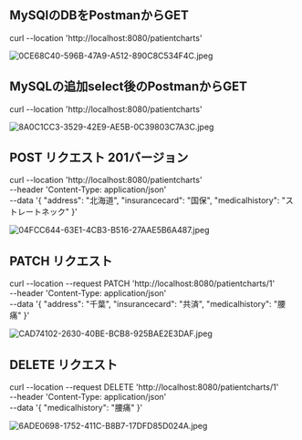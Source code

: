 ## MySQlのDBをPostmanからGET


curl --location 'http://localhost:8080/patientcharts'



![0CE68C40-596B-47A9-A512-890C8C534F4C.jpeg](..%2F..%2FPictures%2F%E5%86%99%E7%9C%9F%E3%83%A9%E3%82%A4%E3%83%96%E3%83%A9%E3%83%AA.photoslibrary%2Foriginals%2F0%2F0CE68C40-596B-47A9-A512-890C8C534F4C.jpeg)


## MySQLの追加select後のPostmanからGET


curl --location 'http://localhost:8080/patientcharts'



![8A0C1CC3-3529-42E9-AE5B-0C39803C7A3C.jpeg](..%2F..%2FPictures%2F%E5%86%99%E7%9C%9F%E3%83%A9%E3%82%A4%E3%83%96%E3%83%A9%E3%83%AA.photoslibrary%2Foriginals%2F8%2F8A0C1CC3-3529-42E9-AE5B-0C39803C7A3C.jpeg)


## POST リクエスト  201バージョン

curl --location 'http://localhost:8080/patientcharts' \
--header 'Content-Type: application/json' \
--data '{
"address": "北海道",
"insurancecard": "国保",
"medicalhistory": "ストレートネック"
}'

![04FCC644-63E1-4CB3-B516-27AAE5B6A487.jpeg](..%2F..%2FPictures%2F%E5%86%99%E7%9C%9F%E3%83%A9%E3%82%A4%E3%83%96%E3%83%A9%E3%83%AA.photoslibrary%2Foriginals%2F0%2F04FCC644-63E1-4CB3-B516-27AAE5B6A487.jpeg)


## PATCH リクエスト

curl --location --request PATCH 'http://localhost:8080/patientcharts/1' \
--header 'Content-Type: application/json' \
--data '{
"address": "千葉",
"insurancecard": "共済",
"medicalhistory": "腰痛"
}'


![CAD74102-2630-40BE-BCB8-925BAE2E3DAF.jpeg](..%2F..%2FPictures%2F%E5%86%99%E7%9C%9F%E3%83%A9%E3%82%A4%E3%83%96%E3%83%A9%E3%83%AA.photoslibrary%2Foriginals%2FC%2FCAD74102-2630-40BE-BCB8-925BAE2E3DAF.jpeg)


## DELETE リクエスト

curl --location --request DELETE 'http://localhost:8080/patientcharts/1' \
--header 'Content-Type: application/json' \
--data '{
"medicalhistory": "腰痛"
}'


![6ADE0698-1752-411C-B8B7-17DFD85D024A.jpeg](..%2F..%2FPictures%2F%E5%86%99%E7%9C%9F%E3%83%A9%E3%82%A4%E3%83%96%E3%83%A9%E3%83%AA.photoslibrary%2Foriginals%2F6%2F6ADE0698-1752-411C-B8B7-17DFD85D024A.jpeg)




